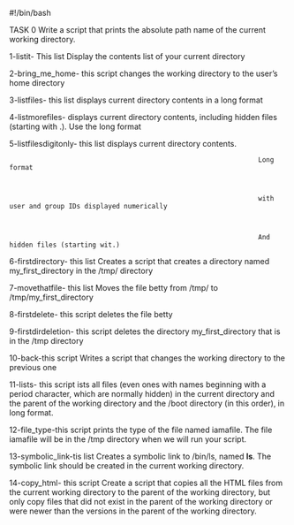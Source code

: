 #!/bin/bash

TASK 0 Write a script that prints the absolute path name of the current working directory.



1-listit- This list Display the contents list of your current directory



2-bring_me_home- this script changes the working directory to the user’s home directory



3-listfiles- this list displays current directory contents in a long format



4-listmorefiles- displays current directory contents, including hidden files (starting with .). Use the long format



5-listfilesdigitonly- this list displays current directory contents.

                                                                   Long format



                                                                   with user and group IDs displayed numerically



                                                                   And hidden files (starting wit.)

6-firstdirectory- this list Creates a script that creates a directory named my_first_directory in the /tmp/ directory



7-movethatfile- this list Moves the file betty from /tmp/ to /tmp/my_first_directory



8-firstdelete- this script deletes the file betty



9-firstdirdeletion- this script deletes the directory my_first_directory that is in the /tmp directory



10-back-this script Writes a script that changes the working directory to the previous one



11-lists- this script ists all files (even ones with names beginning with a period character, which are normally hidden) in the current directory and the parent of the working directory and the /boot directory (in this order), in long format.



12-file_type-this script prints the type of the file named iamafile. The file iamafile will be in the /tmp directory when we will run your script.



13-symbolic_link-tis list Creates a symbolic link to /bin/ls, named __ls__. The symbolic link should be created in the current working directory.



14-copy_html- this script Create a script that copies all the HTML files from the current working directory to the parent of the working directory, but only copy files that did not exist in the parent of the working directory or were newer than the versions in the parent of the working directory.






